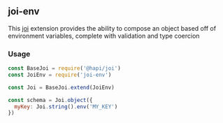## joi-env

This [joi](https://github.com/hapijs/joi) extension provides the ability to compose an object based off of environment variables, complete with validation and type coercion

### Usage

```js
const BaseJoi = require('@hapi/joi')
const JoiEnv = require('joi-env')

const Joi = BaseJoi.extend(JoiEnv)

const schema = Joi.object({
  myKey: Joi.string().env('MY_KEY')
})
```
